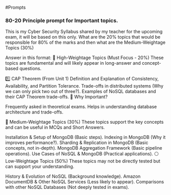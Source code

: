 #Prompts
<h3>80-20 Principle prompt for Important topics. </h3>
  <p>This is my Cyber Security Syllabus shared by my teacher for the upcoming exam, it will be based on this only. What are the 20% topics that would be responsible for 80% of the marks and then      what are the Medium-Weightage Topics (30%)
  
  
  Answer in this format:
  🔴 High-Weightage Topics (Must Focus - 20%)
  These topics are fundamental and will likely appear in long-answer and concept-based questions.
  
  1️⃣ CAP Theorem (From Unit 1)
  Definition and Explanation of Consistency, Availability, and Partition Tolerance.
  Trade-offs in distributed systems (Why we can only pick two out of three?).
  Examples of NoSQL databases and their CAP Theorem trade-offs.
  📌 Why Important?
  
  Frequently asked in theoretical exams.
  Helps in understanding database architecture and trade-offs.
  
  🔵 Medium-Weightage Topics (30%)
  These topics support the key concepts and can be useful in MCQs and Short Answers.
  
  Installation & Setup of MongoDB (Basic steps).
  Indexing in MongoDB (Why it improves performance?).
  Sharding & Replication in MongoDB (Basic concepts, not in-depth).
  MongoDB Aggregation Framework (Basic pipeline operations).
  Use Cases of NoSQL & MongoDB (Practical applications).
  ⚪️ Low-Weightage Topics (50%)
  These topics may not be directly tested but can support your understanding.
  
  History & Evolution of NoSQL (Background knowledge).
  Amazon DocumentDB & Other NoSQL Services (Less likely to appear).
  Comparisons with other NoSQL Databases (Not deeply tested in exams).
  </p>
